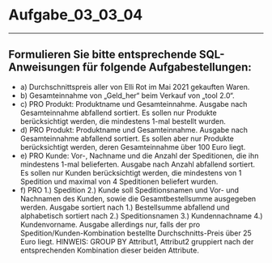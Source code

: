 # Aufgabe_03_03_04

---

## Formulieren Sie bitte entsprechende SQL-Anweisungen für folgende Aufgabestellungen: 

- a)	Durchschnittspreis aller von Elli Rot im Mai 2021 gekauften Waren.
- b)	Gesamteinnahme von „Geld_her“ beim Verkauf von „tool 2.0“.
- c)	PRO Produkt: Produktname und Gesamteinnahme. Ausgabe nach Gesamteinnahme abfallend sortiert. Es sollen nur Produkte berücksichtigt werden, die mindestens 1-mal bestellt wurden.
- d)	PRO Produkt: Produktname und Gesamteinnahme. Ausgabe nach Gesamteinnahme abfallend sortiert. Es sollen aber nur Produkte berücksichtigt werden, deren Gesamteinnahme über 100 Euro liegt.
- e)	PRO Kunde: Vor-, Nachname und die Anzahl der Speditionen, die ihn mindestens 1-mal belieferten. Ausgabe nach Anzahl abfallend sortiert. Es sollen nur Kunden berücksichtigt werden, die mindestens von 1 Spedition und maximal von 4 Speditionen beliefert wurden.
- f)	PRO 1.) Spedition 2.) Kunde soll Speditionsnamen und Vor- und Nachnamen des Kunden, sowie die Gesamtbestellsumme ausgegeben werden. Ausgabe sortiert nach 1.) Bestellsumme abfallend und alphabetisch sortiert nach 2.) Speditionsnamen 3.) Kundennachname 4.) Kundenvorname. Ausgabe allerdings nur, falls der pro Spedition/Kunden-Kombination bestellte Durchschnitts-Preis über 25 Euro liegt. HINWEIS: GROUP BY Attribut1, Attribut2 gruppiert nach der entsprechenden Kombination dieser beiden Attribute.


